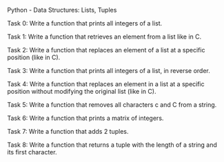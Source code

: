 Python - Data Structures: Lists, Tuples 

Task 0: Write a function that prints all integers of a list.

Task 1: Write a function that retrieves an element from a list like in C.

Task 2: Write a function that replaces an element of a list at a specific position (like in C).

Task 3: Write a function that prints all integers of a list, in reverse order.

Task 4: Write a function that replaces an element in a list at a specific position without modifying the original list (like in C).

Task 5: Write a function that removes all characters c and C from a string.

Task 6: Write a function that prints a matrix of integers.

Task 7: Write a function that adds 2 tuples.

Task 8: Write a function that returns a tuple with the length of a string and its first character.